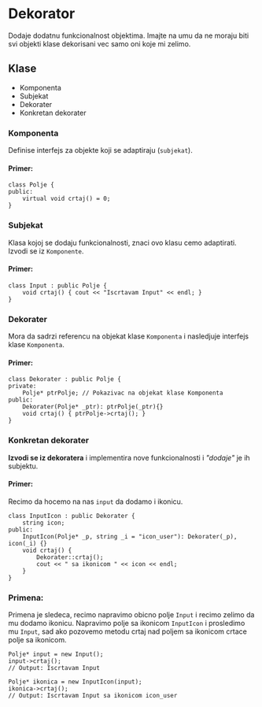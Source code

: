 # Dekorator

Dodaje dodatnu funkcionalnost objektima. Imajte na umu da ne moraju biti svi objekti klase dekorisani vec samo oni koje mi zelimo.

## Klase

* Komponenta
* Subjekat
* Dekorater
* Konkretan dekorater

### Komponenta

Definise interfejs za objekte koji se adaptiraju (`subjekat`).

#### Primer:
```
class Polje {
public:
	virtual void crtaj() = 0;
}
```
### Subjekat

Klasa kojoj se dodaju funkcionalnosti, znaci ovo klasu cemo adaptirati. Izvodi se iz `Komponente`.

#### Primer:
```
class Input : public Polje {
	void crtaj() { cout << "Iscrtavam Input" << endl; }
}
```
### Dekorater

Mora da sadrzi referencu na objekat klase `Komponenta` i nasledjuje interfejs klase `Komponenta`.

#### Primer:
```
class Dekorater : public Polje {
private:
	Polje* ptrPolje; // Pokazivac na objekat klase Komponenta
public:
	Dekorater(Polje* _ptr): ptrPolje(_ptr){}
	void crtaj() { ptrPolje->crtaj(); }
}
```

### Konkretan dekorater

**Izvodi se iz dekoratera** i implementira nove funkcionalnosti i *"dodaje"* je ih subjektu.

#### Primer:
Recimo da hocemo na nas `input` da dodamo i ikonicu.

```
class InputIcon : public Dekorater {
	string icon;
public:
	InputIcon(Polje* _p, string _i = "icon_user"): Dekorater(_p), icon(_i) {}
	void crtaj() {
		Dekorater::crtaj();
		cout << " sa ikonicom " << icon << endl;
	}
}
```

### Primena:

Primena je sledeca, recimo napravimo obicno polje `Input` i recimo zelimo da mu dodamo ikonicu. Napravimo polje sa ikonicom `InputIcon` i prosledimo mu `Input`, sad ako pozovemo metodu crtaj nad poljem sa ikonicom crtace polje sa ikonicom.

```
Polje* input = new Input();
input->crtaj();
// Output: Iscrtavam Input

Polje* ikonica = new InputIcon(input);
ikonica->crtaj();
// Output: Iscrtavam Input sa ikonicom icon_user
```
